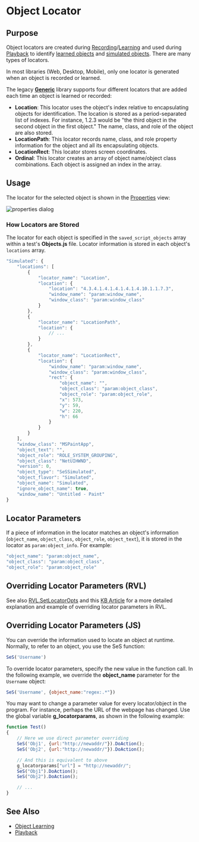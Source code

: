 # Object Locator

## Purpose

Object locators are created during [Recording](recording.md)/[Learning](object_learning.md) and used during [Playback](playback.md) to identify [learned objects](object_learning.md) and [simulated objects](simulated_objects.md). There are many types of locators.

In most libraries (Web, Desktop, Mobile), only one locator is generated when an object is recorded or learned.

The legacy [**Generic**](../Libraries/ses_lib_generic.md) library supports four different locators that are added each time an object is learned or recorded:

- **Location**: This locator uses the object's index relative to encapsulating objects for identification. The location is stored as a period-separated list of indexes. For instance, 1.2.3 would be "the third object in the second object in the first object." The name, class, and role of the object are also stored.
- **LocationPath**: This locator records name, class, and role property information for the object and all its encapsulating objects.
- **LocationRect**: This locator stores screen coordinates.
- **Ordinal**: This locator creates an array of object name/object class combinations. Each object is assigned an index in the array.

## Usage

The locator for the selected object is shown in the [Properties](properties.md) view:

![properties dialog](./img/properties1.png)

### How Locators are Stored

The locator for each object is specified in the `saved_script_objects` array within a test's **Objects.js** file. Locator information is stored in each object's `locations` array.

```javascript
"Simulated": {
    "locations": [
        {
            "locator_name": "Location",
            "location": {
                "location": "4.3.4.1.4.1.4.1.4.1.4.10.1.1.7.3",
                "window_name": "param:window_name",
                "window_class": "param:window_class"
            }
        },
        {
            "locator_name": "LocationPath",
            "location": {
                // ...
            }
        },
        {
            "locator_name": "LocationRect",
            "location": {
                "window_name": "param:window_name",
                "window_class": "param:window_class",
                "rect": {
                    "object_name": "",
                    "object_class": "param:object_class",
                    "object_role": "param:object_role",
                    "x": 573,
                    "y": 59,
                    "w": 220,
                    "h": 66
                }
            }
        }
    ],
    "window_class": "MSPaintApp",
    "object_text": "",
    "object_role": "ROLE_SYSTEM_GROUPING",
    "object_class": "NetUIHWND",
    "version": 0,
    "object_type": "SeSSimulated",
    "object_flavor": "Simulated",
    "object_name": "Simulated",
    "ignore_object_name": true,
    "window_name": "Untitled - Paint"
}
```

## Locator Parameters

If a piece of information in the locator matches an object's information (`object_name`, `object_class`, `object_role`, `object_text`), it is stored in the locator as `param:object_info`. For example:

```javascript
"object_name": "param:object_name",
"object_class": "param:object_class",
"object_role": "param:object_role"
```

## Overriding Locator Parameters (RVL)

See also [RVL.SetLocatorOpts](../Libraries/RVL.md#locatoropts) and this [KB Article](https://www.inflectra.com/Support/KnowledgeBase/KB427.aspx) for a more detailed explanation and example of overriding locator parameters in RVL.

## Overriding Locator Parameters (JS)

You can override the information used to locate an object at runtime. Normally, to refer to an object, you use the SeS function:

```javascript
SeS('Username')
```

To override locator parameters, specify the new value in the function call. In the following example, we override the **object_name** parameter for the `Username` object:

```javascript
SeS('Username', {object_name:"regex:.*"})
```

You may want to change a parameter value for every locator/object in the program. For instance, perhaps the URL of the webpage has changed. Use the global variable **g_locatorparams**, as shown in the following example:

```javascript
function Test()
{
    // Here we use direct parameter overriding
    SeS('Obj1', {url:"http://newaddr/"}).DoAction();
    SeS('Obj2', {url:"http://newaddr/"}).DoAction();

    // And this is equivalent to above
    g_locatorparams["url"] = "http://newaddr/";
    SeS("Obj1").DoAction();
    SeS("Obj2").DoAction();

    // ...
}
```

## See Also

- [Object Learning](object_learning.md)
- [Playback](playback.md)
